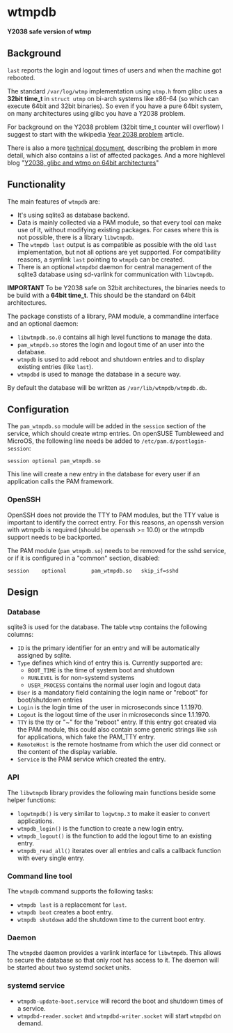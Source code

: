 # wtmpdb

**Y2038 safe version of wtmp**

## Background

`last` reports the login and logout times of users and when the machine got rebooted.

The standard `/var/log/wtmp` implementation using `utmp.h` from glibc uses a **32bit** **time_t** in `struct utmp` on bi-arch systems like x86-64 (so which can execute 64bit and 32bit binaries). So even if you have a pure 64bit system, on many architectures using glibc you have a Y2038 problem.

For background on the Y2038 problem (32bit time_t counter will overflow) I suggest to start with the wikipedia [Year 2038 problem](https://en.wikipedia.org/wiki/Year_2038_problem) article.

There is also a more [technical document](https://github.com/thkukuk/utmpx/blob/main/Y2038.md), describing the problem in more detail, which also contains a list of affected packages. And a more highlevel blog "[Y2038, glibc and wtmp on 64bit architectures](https://www.thkukuk.de/blog/Y2038_glibc_wtmp_64bit/)"

## Functionality

The main features of `wtmpdb` are:

* It's using sqlite3 as database backend.
* Data is mainly collected via a PAM module, so that every tool can make use of it, without modifying existing packages. For cases where this is not possible, there is a library `libwtmpdb`.
* The `wtmpdb last` output is as compatible as possible with the old `last` implementation, but not all options are yet supported. For compatibility reasons, a symlink `last` pointing to `wtmpdb` can be created.
* There is an optional `wtmpdbd` daemon for central management of the sqlite3 database using sd-varlink for communication with `libwtmpdb`.

**IMPORTANT** To be Y2038 safe on 32bit architectures, the binaries needs to be build with a **64bit time_t**. This should be the standard on 64bit architectures.

The package constists of a library, PAM module, a commandline interface and an optional daemon:

* `libwtmpdb.so.0` contains all high level functions to manage the data.
* `pam_wtmpdb.so` stores the login and logout time of an user into the database.
* `wtmpdb` is used to add reboot and shutdown entries and to display existing entries (like `last`).
* `wtmpdbd` is used to manage the database in a secure way.

By default the database will be written as `/var/lib/wtmpdb/wtmpdb.db`.

## Configuration

The `pam_wtmpdb.so` module will be added in the `session` section of the service, which should create wtmp entries.
On openSUSE Tumbleweed and MicroOS, the following line needs be added to `/etc/pam.d/postlogin-session`:

```
session optional pam_wtmpdb.so
```

This line will create a new entry in the database for every user if an application calls the PAM framework.

### OpenSSH

OpenSSH does not provide the TTY to PAM modules, but the TTY value is important to identify the correct entry. For this reasons, an openssh version with wtmpdb is required (should be openssh >= 10.0) or the wtmpdb support needs to be backported.

The PAM module (`pam_wtmpdb.so`) needs to be removed for the sshd service, or if it is configured in a "common" section, disabled:

```
session    optional        pam_wtmpdb.so   skip_if=sshd
```

## Design

### Database

sqlite3 is used for the database. The table `wtmp` contains the following columns:

* `ID` is the primary identifier for an entry and will be automatically assigned by sqlite.
* `Type` defines which kind of entry this is. Currently supported are:
  * `BOOT_TIME` is the time of system boot and shutdown
  * `RUNLEVEL` is for non-systemd systems
  * `USER_PROCESS` contains the normal user login and logout data
* `User` is a mandatory field containing the login name or "reboot" for boot/shutdown entries
* `Login` is the login time of the user in microseconds since 1.1.1970.
* `Logout` is the logout time of the user in microseconds since 1.1.1970.
* `TTY` is the tty or "~" for the "reboot" entry. If this entry got created via the PAM module, this could also contain some generic strings like `ssh` for applications, which fake the PAM_TTY entry.
* `RemoteHost` is the remote hostname from which the user did connect or the content of the display variable.
* `Service` is the PAM service which created the entry.

### API

The `libwtmpdb` library provides the following main functions beside some helper functions:

* `logwtmpdb()` is very similar to `logwtmp.3` to make it easier to convert applications.
* `wtmpdb_login()` is the function to create a new login entry.
* `wtmpdb_logout()` is the function to add the logout time to an existing entry.
* `wtmpdb_read_all()` iterates over all entries and calls a callback function with every single entry.

### Command line tool

The `wtmpdb` command supports the following tasks:

* `wtmpdb last` is a replacement for `last`.
* `wtmpdb boot` creates a boot entry.
* `wtmpdb shutdown` add the shutdown time to the current boot entry.

### Daemon

The `wtmpdbd` daemon provides a varlink interface for `libwtmpdb`. This allows to secure the database so that only root has access to it. The daemon will be started about two systemd socket units.

### systemd service

* `wtmpdb-update-boot.service` will record the boot and shutdown times of a service.
* `wtmpdbd-reader.socket` and `wtmpdbd-writer.socket` will start `wtmpdbd` on demand.
